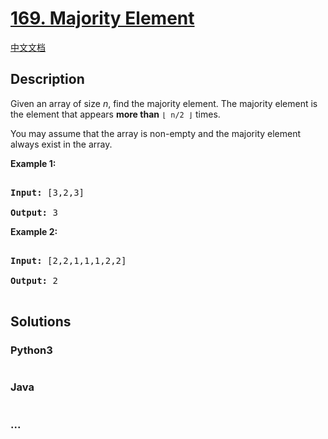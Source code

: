 # [169. Majority Element](https://leetcode.com/problems/majority-element)

[中文文档](/solution/0100-0199/0169.Majority%20Element/README.md)

## Description
<p>Given an array of size <i>n</i>, find the majority element. The majority element is the element that appears <b>more than</b> <code>&lfloor; n/2 &rfloor;</code> times.</p>



<p>You may assume that the array is non-empty and the majority element always exist in the array.</p>



<p><strong>Example 1:</strong></p>



<pre>

<strong>Input:</strong> [3,2,3]

<strong>Output:</strong> 3</pre>



<p><strong>Example 2:</strong></p>



<pre>

<strong>Input:</strong> [2,2,1,1,1,2,2]

<strong>Output:</strong> 2

</pre>




## Solutions


<!-- tabs:start -->

### **Python3**

```python

```

### **Java**

```java

```

### **...**
```

```

<!-- tabs:end -->